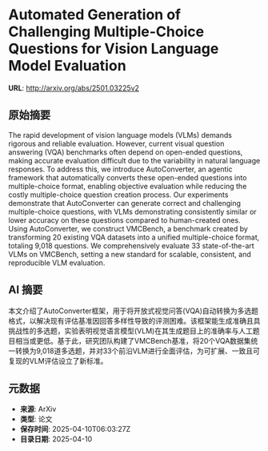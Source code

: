 # Automated Generation of Challenging Multiple-Choice Questions for Vision Language Model Evaluation

**URL**: http://arxiv.org/abs/2501.03225v2

## 原始摘要

The rapid development of vision language models (VLMs) demands rigorous and
reliable evaluation. However, current visual question answering (VQA)
benchmarks often depend on open-ended questions, making accurate evaluation
difficult due to the variability in natural language responses. To address
this, we introduce AutoConverter, an agentic framework that automatically
converts these open-ended questions into multiple-choice format, enabling
objective evaluation while reducing the costly multiple-choice question
creation process. Our experiments demonstrate that AutoConverter can generate
correct and challenging multiple-choice questions, with VLMs demonstrating
consistently similar or lower accuracy on these questions compared to
human-created ones. Using AutoConverter, we construct VMCBench, a benchmark
created by transforming 20 existing VQA datasets into a unified multiple-choice
format, totaling 9,018 questions. We comprehensively evaluate 33
state-of-the-art VLMs on VMCBench, setting a new standard for scalable,
consistent, and reproducible VLM evaluation.


## AI 摘要

本文介绍了AutoConverter框架，用于将开放式视觉问答(VQA)自动转换为多选题格式，以解决现有评估基准因回答多样性导致的评测困难。该框架能生成准确且具挑战性的多选题，实验表明视觉语言模型(VLM)在其生成题目上的准确率与人工题目相当或更低。基于此，研究团队构建了VMCBench基准，将20个VQA数据集统一转换为9,018道多选题，并对33个前沿VLM进行全面评估，为可扩展、一致且可复现的VLM评估设立了新标准。

## 元数据

- **来源**: ArXiv
- **类型**: 论文
- **保存时间**: 2025-04-10T06:03:27Z
- **目录日期**: 2025-04-10
